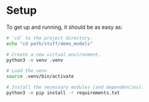 # Setup

To get up and running, it should be as easy as:

```sh
# `cd` to the project directory.
echo "cd path/stuff/demo_models"

# Create a new virtual environment.
python3 -m venv .venv

# Load the venv.
source .venv/bin/activate

# Install the necessary modules (and dependencies).
python3 -m pip install -r requirements.txt
```
